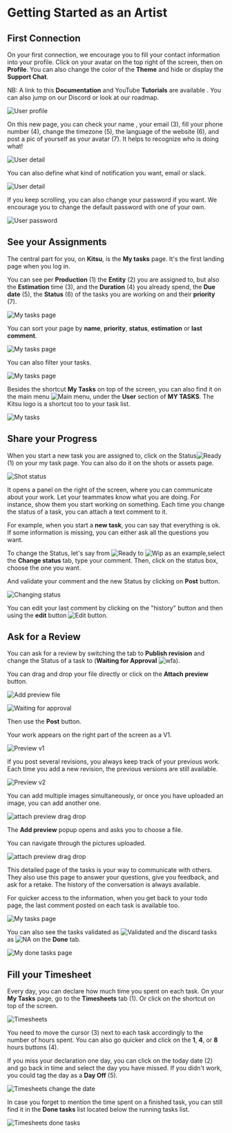 # Getting Started as an Artist


## First Connection

On your first connection, we encourage you to fill your contact information
into your profile.
Click on your avatar on the top right of the screen, then on **Profile**. You can also change the color of the **Theme** and hide or display the **Support Chat**.

NB: A link to this **Documentation** and YouTube **Tutorials** are available .
You can also jump on our Discord or look at our roadmap.

![User profile](../img/getting-started/user_profil.png)

On this new page, you can check your name , your email (3), fill your phone
number (4), change the timezone (5), the language of the website (6), and
post a pic of yourself as your avatar (7). It helps to recognize who is
doing what!

![User detail](../img/getting-started/user_profil1.png)

You can also define what kind of notification you want, email or slack.

![User detail](../img/getting-started/user_profil2.png)


If you keep scrolling, you can also change your password if you want. We
encourage you to change the default password with one of your own.

![User password](../img/getting-started/user_password.png)


## See your Assignments

The central part for you, on **Kitsu**, is the **My tasks** page.
It's the first landing page when you log in.


You can see per **Production** (1) the **Entity** (2) you are assigned to, but also the **Estimation** time (3), and the **Duration** (4) you already spend, the **Due date** (5), the
**Status** (6) of the tasks you are working on and their **priority** (7).

![My tasks page](../img/getting-started/my_task_page.png)

You can sort your page by **name**, **priority**, **status**, **estimation** or **last comment**.

![My tasks page](../img/getting-started/mytask_sort.png)

You can also filter your tasks.

![My tasks page](../img/getting-started/mytask_filter.png)


Besides the shortcut **My Tasks** on top of the screen, you can also find it on the main menu ![Main menu](../img/getting-started/main_button.png),
under the **User** section of **MY TASKS**. The Kitsu logo is a shortcut too
to your task list.

![My tasks](../img/getting-started/my_tasks.png)




## Share your Progress

When you start a new task you are assigned to, click on the Status![Ready](../img/getting-started/ready_icon.png)
(1) on your my task page. You can also do it on the shots or assets page.

![Shot status](../img/getting-started/my_task_status.png)

It opens a panel on the right of the screen, where you can communicate about your work. Let your teammates know what you are doing.
For instance, show them you start working on something.
Each time you change the status of a task, you can attach a
text comment to it.

For example, when you start a **new task**, you can say that everything is ok.
If some information is missing, you can either ask all the questions you want.

To change the Status, let's say from ![Ready](../img/getting-started/ready_icon.png) to ![Wip](../img/getting-started/wip_icon.png) as an example,select the **Change status** tab,
type your comment. Then, click on the status box, choose the
one you want.

And validate your comment and the new Status by clicking on
**Post**  button.

![Changing status](../img/getting-started/changing_status.png)

You can edit your last comment by clicking on the "history" button and then
using the **edit** button
![Edit button](../img/getting-started/edit_button.png).


## Ask for a Review

You can ask for a review by switching the tab to **Publish revision**
and change the Status of a task to
(**Waiting for Approval** ![wfa](../img/getting-started/wfa_icon.png)).

You can drag and drop your file directly or click on the **Attach preview** button.

![Add preview file](../img/getting-started/add_preview.png)

![Waiting for approval](../img/getting-started/wfa_status.png)

Then use the **Post** button.

Your work appears on the right part of the screen as a V1.

![Preview v1](../img/getting-started/previewv1.png)

If you post several revisions, you always keep track of your previous work.
Each time you add a new revision, the previous versions are still available.

![Preview v2](../img/getting-started/previewv2.png)

You can add multiple images simultaneously, or once you have uploaded an image, you can add another one.

![attach preview drag drop](../img/getting-started/upload_several_pictures.png)

The **Add preview** popup opens and asks you to choose a file.

You can navigate through the pictures uploaded.

![attach preview drag drop](../img/getting-started/upload_second_pictures.png)


This detailed page of the tasks is your way to communicate with others.
They also use this page to answer your questions, give you feedback, and ask for a retake. The history of the conversation is always available.

For quicker access to the information, when you get back to your todo
page, the last comment posted on each task is available too.

![My tasks page](../img/getting-started/my_task_page2.png)

You can also see the tasks validated as ![Validated](../img/getting-started/done_icon.png) and the discard tasks as ![NA](../img/getting-started/na_icon.png)
on the **Done** tab.

![My done tasks page](../img/getting-started/done_page.png)

## Fill your Timesheet

Every day, you can declare how much time you spent on each task. On your **My Tasks**
page, go to the **Timesheets** tab (1). Or click on the shortcut on top of the screen.

![Timesheets](../img/getting-started/timesheets.png)

You need to move the cursor (3) next to each task accordingly to the number of
hours spent. You can also go quicker and click on the **1**, **4**, or **8**
hours buttons (4).

If you miss your declaration one day, you can click on the today date (2) and
go back in time and select the day you have missed. If you didn't work, you could tag the day as a **Day Off** (5).

![Timesheets change the date](../img/getting-started/timesheet_change_date.png)

In case you forget to mention the time spent on a finished task, you can still
find it in the **Done tasks** list located below the running tasks list.

![Timesheets done tasks](../img/getting-started/timesheet_done_task.png)
